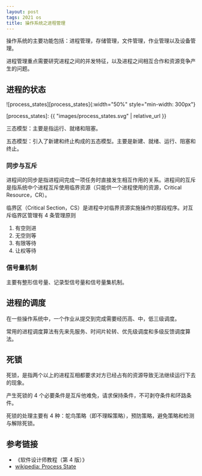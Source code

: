 ```yaml
---
layout: post
tags: 2021 os
title: 操作系统之进程管理
---
```


操作系统的主要功能包括：进程管理，存储管理，文件管理，作业管理以及设备管理。

进程管理重点需要研究进程之间的并发特征，以及进程之间相互合作和资源竞争产生的问题。

## 进程的状态

![process_states][process_states]{:width="50%" style="min-width: 300px"}

[process_states]: {{ "images/process_states.svg" | relative_url }}

三态模型：主要是指运行、就绪和阻塞。

五态模型：引入了新建和终止构成的五态模型。主要是新建、就绪、运行、阻塞和终止。

### 同步与互斥

进程间的同步是指进程间完成一项任务时直接发生相互作用的关系。进程间的互斥是指系统中个进程互斥使用临界资源（只能供一个进程使用的资源，Critical Resource，CR）。

临界区（Critical Section，CS）是进程中对临界资源实施操作的那段程序。对互斥临界区管理有 4 条管理原则

1. 有空则进
2. 无空则等
3. 有限等待
4. 让权等待

### 信号量机制

主要有整形信号量、记录型信号量和信号量集机制。

## 进程的调度

在一些操作系统中，一个作业从提交到完成需要经历高、中，低三级调度。

常用的进程调度算法有先来先服务、时间片轮转、优先级调度和多级反馈调度算法。

## 死锁

死锁，是指两个以上的进程互相都要求对方已经占有的资源导致无法继续运行下去的现象。

产生死锁的 4 个必要条件是互斥他难免，请求保持条件，不可剥夺条件和环路条件。

死锁的处理主要有 4 种：鸵鸟策略（即不理睬策略），预防策略，避免策略和检测与解除死锁。

## 参考链接

- 《软件设计师教程（第 4 版）》
- [wikipedia: Process State](https://en.wikipedia.org/wiki/Process_state)
